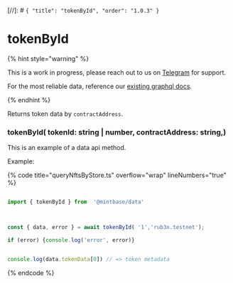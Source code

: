 [//]: # `{ "title": "tokenById", "order": "1.0.3" }`
# tokenById



{% hint style="warning" %}



This is a work in progress, please reach out to us on [Telegram](https://t.me/mintdev) for support.

For the most reliable data, reference our [existing graphql docs](https://docs.mintbase.io/dev/read-data/mintbase-graph).



{% endhint %}




Returns token data  by `contractAddress`.



### tokenById( tokenId: string | number, contractAddress: string,)



This is an example of a data api method.




Example:



{% code title="queryNftsByStore.ts" overflow="wrap" lineNumbers="true" %}

```typescript

import { tokenById } from  '@mintbase/data'



const { data, error } = await tokenById( '1','rub3n.testnet');

if (error) {console.log('error', error)}


console.log(data.tokenData[0]) // => token metadata

```

{% endcode %}
